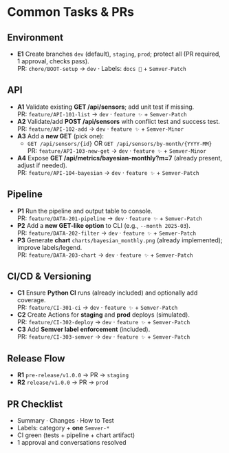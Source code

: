 # Common Tasks & PRs

## Environment
- **E1** Create branches `dev` (default), `staging`, `prod`; protect all (PR required, 1 approval, checks pass).  
  PR: `chore/BOOT-setup` → `dev` · Labels: `docs 📓` + `Semver-Patch`

## API
- **A1** Validate existing **GET /api/sensors**; add unit test if missing.  
  PR: `feature/API-101-list` → `dev` · `feature ✨` + `Semver-Patch`
- **A2** Validate/add **POST /api/sensors** with conflict test and success test.  
  PR: `feature/API-102-add` → `dev` · `feature ✨` + `Semver-Minor`
- **A3** Add a **new GET** (pick one):  
  - `GET /api/sensors/{id}` OR `GET /api/sensors/by-month/{YYYY-MM}`  
  PR: `feature/API-103-new-get` → `dev` · `feature ✨` + `Semver-Minor`
- **A4** Expose **GET /api/metrics/bayesian-monthly?m=7** (already present, adjust if needed).  
  PR: `feature/API-104-bayesian` → `dev` · `feature ✨` + `Semver-Patch`

## Pipeline
- **P1** Run the pipeline and output table to console.  
  PR: `feature/DATA-201-pipeline` → `dev` · `feature ✨` + `Semver-Patch`
- **P2** Add a **new GET-like option** to CLI (e.g., `--month 2025-03`).  
  PR: `feature/DATA-202-filter` → `dev` · `feature ✨` + `Semver-Patch`
- **P3** Generate **chart** `charts/bayesian_monthly.png` (already implemented); improve labels/legend.  
  PR: `feature/DATA-203-chart` → `dev` · `feature ✨` + `Semver-Patch`

## CI/CD & Versioning
- **C1** Ensure **Python CI** runs (already included) and optionally add coverage.  
  PR: `feature/CI-301-ci` → `dev` · `feature ✨` + `Semver-Patch`
- **C2** Create Actions for **staging** and **prod** deploys (simulated).  
  PR: `feature/CI-302-deploy` → `dev` · `feature ✨` + `Semver-Patch`
- **C3** Add **Semver label enforcement** (included).  
  PR: `feature/CI-303-semver` → `dev` · `feature ✨` + `Semver-Patch`

## Release Flow
- **R1** `pre-release/v1.0.0` → PR → `staging`  
- **R2** `release/v1.0.0` → PR → `prod`

## PR Checklist
- Summary · Changes · How to Test
- Labels: category + **one** `Semver-*`
- CI green (tests + pipeline + chart artifact)
- 1 approval and conversations resolved

